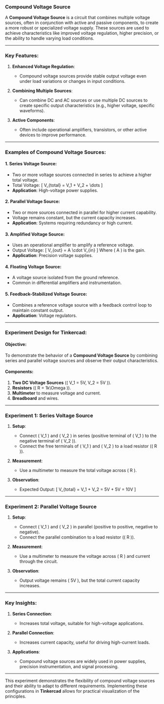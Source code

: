 ### **Compound Voltage Source**

A **Compound Voltage Source** is a circuit that combines multiple voltage sources, often in conjunction with active and passive components, to create a more robust or specialized voltage supply. These sources are used to achieve characteristics like improved voltage regulation, higher precision, or the ability to handle varying load conditions.

---

### **Key Features**:

1. **Enhanced Voltage Regulation**:
   - Compound voltage sources provide stable output voltage even under load variations or changes in input conditions.

2. **Combining Multiple Sources**:
   - Can combine DC and AC sources or use multiple DC sources to create specific output characteristics (e.g., higher voltage, specific waveforms).

3. **Active Components**:
   - Often include operational amplifiers, transistors, or other active devices to improve performance.

---

### **Examples of Compound Voltage Sources**:

#### **1. Series Voltage Source**:
   - Two or more voltage sources connected in series to achieve a higher total voltage.
   - Total Voltage:
     \[
     V_{total} = V_1 + V_2 + \dots
     \]
   - **Application**: High-voltage power supplies.

#### **2. Parallel Voltage Source**:
   - Two or more sources connected in parallel for higher current capability.
   - Voltage remains constant, but the current capacity increases.
   - **Application**: Systems requiring redundancy or high current.

#### **3. Amplified Voltage Source**:
   - Uses an operational amplifier to amplify a reference voltage.
   - Output Voltage:
     \[
     V_{out} = A \cdot V_{in}
     \]
     Where \( A \) is the gain.
   - **Application**: Precision voltage supplies.

#### **4. Floating Voltage Source**:
   - A voltage source isolated from the ground reference.
   - Common in differential amplifiers and instrumentation.

#### **5. Feedback-Stabilized Voltage Source**:
   - Combines a reference voltage source with a feedback control loop to maintain constant output.
   - **Application**: Voltage regulators.

---

### **Experiment Design for Tinkercad**:

#### **Objective**:
To demonstrate the behavior of a **Compound Voltage Source** by combining series and parallel voltage sources and observe their output characteristics.

#### **Components**:
1. **Two DC Voltage Sources** (\( V_1 = 5V, V_2 = 5V \)).
2. **Resistors** (\( R = 1k\Omega \)).
3. **Multimeter** to measure voltage and current.
4. **Breadboard** and wires.

---

### **Experiment 1: Series Voltage Source**

1. **Setup**:
   - Connect \( V_1 \) and \( V_2 \) in series (positive terminal of \( V_1 \) to the negative terminal of \( V_2 \)).
   - Connect the free terminals of \( V_1 \) and \( V_2 \) to a load resistor (\( R \)).

2. **Measurement**:
   - Use a multimeter to measure the total voltage across \( R \).

3. **Observation**:
   - Expected Output:
     \[
     V_{total} = V_1 + V_2 = 5V + 5V = 10V
     \]

---

### **Experiment 2: Parallel Voltage Source**

1. **Setup**:
   - Connect \( V_1 \) and \( V_2 \) in parallel (positive to positive, negative to negative).
   - Connect the parallel combination to a load resistor (\( R \)).

2. **Measurement**:
   - Use a multimeter to measure the voltage across \( R \) and current through the circuit.

3. **Observation**:
   - Output voltage remains \( 5V \), but the total current capacity increases.

---

### **Key Insights**:

1. **Series Connection**:
   - Increases total voltage, suitable for high-voltage applications.

2. **Parallel Connection**:
   - Increases current capacity, useful for driving high-current loads.

3. **Applications**:
   - Compound voltage sources are widely used in power supplies, precision instrumentation, and signal processing.

---

This experiment demonstrates the flexibility of compound voltage sources and their ability to adapt to different requirements. Implementing these configurations in **Tinkercad** allows for practical visualization of the principles.
